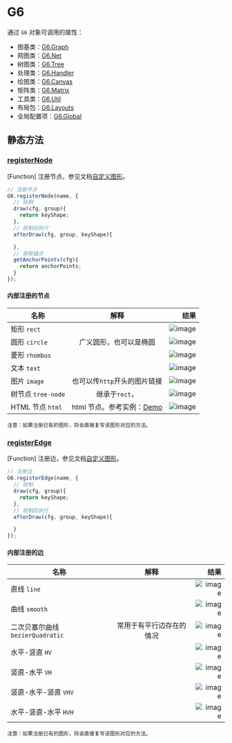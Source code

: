 <!--
 index: 0
 title: G6
 resource:
   jsFiles:
     - ${url.g6}
-->

# G6

通过 `G6` 对象可调用的属性：

* 图基类：[G6.Graph](./graph.html)
* 网图类：[G6.Net](./net.html)
* 树图类：[G6.Tree](./tree.html)
* 处理类：[G6.Handler](./handler.html)
* 绘图类：[G6.Canvas](./canvas.html)
* 矩阵类：[G6.Matrix](./matrix.html)
* 工具类：[G6.Util](./util.html)
* 布局包：[G6.Layouts](./layout.html)
* 全局配置项：[G6.Global](./global.html)

## 静态方法

### [registerNode](#_registerNode)

[Function] 注册节点，参见文档[自定义图形](../tutorial/custom-shape.html)。

```js
// 注册节点
G6.registerNode(name, {
  // 绘制
  draw(cfg, group){
    return keyShape;
  },
  // 绘制后执行
  afterDraw(cfg, group, keyShape){

  },
  // 获取锚点
  getAnchorPoints(cfg){
    return anchorPoints;
  }
});
```

#### 内部注册的节点

| 名称        | 解释           | 结果  |
| ------------- |:-------------:| -----:|
| 矩形 `rect`      |  | ![image](https://zos.alipayobjects.com/rmsportal/eBLoJXBCkDeHqcVEkRTT.png) |
| 圆形 `circle`      | 广义圆形，也可以是椭圆  |   ![image](https://zos.alipayobjects.com/rmsportal/orERcIfvAqIpmlbJpdrp.png) |
| 菱形 `rhombus` |  |    ![image](https://zos.alipayobjects.com/rmsportal/xfVcMIioqzMCtNqDSnKy.png) |
| 文本 `text` |  |    ![image](https://zos.alipayobjects.com/rmsportal/iUqRYTSlLKuwDYXVDveG.png) |
| 图片 `image` | 也可以传`http`开头的图片链接 |    ![image](https://zos.alipayobjects.com/rmsportal/RkCSIGsYUXlMIBsIuiKM.png) |
| 树节点 `tree-node` | 继承于`rect`， |    ![image](https://zos.alipayobjects.com/rmsportal/NuPQuritLREvKVzPlAsM.png) |
| HTML 节点 `html`      | html 节点。参考实例：[Demo](../demo/other/htmlnode.html) | ![image](https://gw.alipayobjects.com/zos/rmsportal/SuJoNCCrlhudIOzNvWVA.png) |

`注意：如果注册已有的图形，将会直接复写该图形对应的方法。`

### [registerEdge](#_registerEdge)

[Function] 注册边，参见文档[自定义图形](../tutorial/custom-shape.html)。

```js
// 注册边
G6.registerEdge(name, {
  // 绘制
  draw(cfg, group){
    return keyShape;
  },
  // 绘制后执行
  afterDraw(cfg, group, keyShape){

  }
});
```

#### 内部注册的边

| 名称        | 解释           | 结果  |
| ------------- |:-------------:| -----:|
| 直线 `line`      |  | ![image](https://zos.alipayobjects.com/rmsportal/ulCbytdOjNZgjxJyAHKW.png) |
| 曲线 `smooth`      |  | ![image](https://zos.alipayobjects.com/rmsportal/WVkwgCTBtPKdeDeVxpqH.png) |
| 二次贝塞尔曲线 `bezierQuadratic`      | 常用于有平行边存在的情况 | ![image](https://zos.alipayobjects.com/rmsportal/YSmiJUpmuXwmlBfvbRsk.png) |
| 水平-竖直 `HV`      |  | ![image](https://zos.alipayobjects.com/rmsportal/KqzyOUZksDtDyrgjrWNU.png) |
| 竖直-水平 `VH`      |  | ![image](https://zos.alipayobjects.com/rmsportal/ydtZnqoLOqJUXfYEMJXl.png) |
| 竖直-水平-竖直 `VHV`      |  | ![image](https://zos.alipayobjects.com/rmsportal/TeSwiNLcUCrCJFXnZkft.png) |
| 水平-竖直-水平 `HVH`      |  | ![image](https://zos.alipayobjects.com/rmsportal/aKZDselfbEHlFPOgKsYW.png) |

`注意：如果注册已有的图形，将会直接复写该图形对应的方法。`

